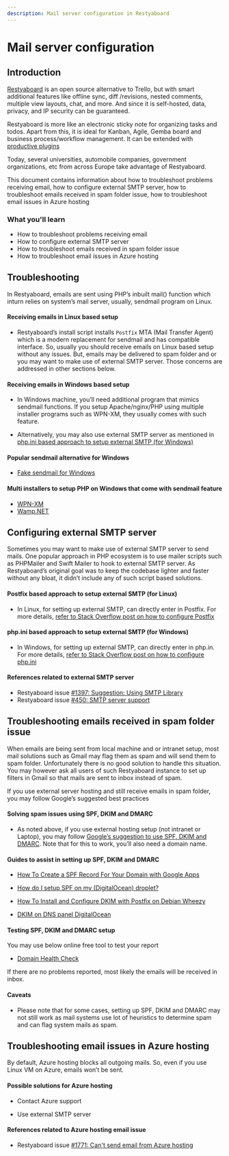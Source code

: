 ```yaml
---
description: Mail server configuration in Restyaboard
---
```


# Mail server configuration

## Introduction

[Restyaboard](https://restya.com/board) is an open source alternative to Trello, but with smart additional features like offline sync, diff /revisions, nested comments, multiple view layouts, chat, and more. And since it is self-hosted, data, privacy, and IP security can be guaranteed.

Restyaboard is more like an electronic sticky note for organizing tasks and todos. Apart from this, it is ideal for Kanban, Agile, Gemba board and business process/workflow management. It can be extended with [productive plugins](https://restya.com/board/apps "productive plugins")

Today, several universities, automobile companies, government organizations, etc from across Europe take advantage of Restyaboard.

This document contains information about how to troubleshoot problems receiving email, how to configure external SMTP server, how to troubleshoot emails received in spam folder issue, how to troubleshoot email issues in Azure hosting

### What you'll learn

*   How to troubleshoot problems receiving email
*   How to configure external SMTP server
*   How to troubleshoot emails received in spam folder issue
*   How to troubleshoot email issues in Azure hosting

## Troubleshooting

In Restyaboard, emails are sent using PHP’s inbuilt mail() function which inturn relies on system’s mail server, usually, sendmail program on Linux.

#### Receiving emails in Linux based setup

*   Restyaboard’s install script installs `Postfix` MTA (Mail Transfer Agent) which is a modern replacement for sendmail and has compatible interface. So, usually you should receive emails on Linux based setup without any issues. But, emails may be delivered to spam folder and or you may want to make use of external SMTP server. Those concerns are addressed in other sections below.
    

#### Receiving emails in Windows based setup

*   In Windows machine, you’ll need additional program that mimics sendmail functions. If you setup Apache/nginx/PHP using multiple installer programs such as WPN-XM, they usually comes with such feature.
    
*   Alternatively, you may also use external SMTP server as mentioned in [php.ini based approach to setup external SMTP (for Windows)](https://stackoverflow.com/questions/112190/php-ini-smtp-how-do-you-pass-username-password/6941390#6941390 "php.ini based approach to setup external SMTP (for Windows)")
    

#### Popular sendmail alternative for Windows

*   [Fake sendmail for Windows](https://www.glob.com.au/sendmail/ "Fake sendmail for Windows")

#### Multi installers to setup PHP on Windows that come with sendmail feature

*   [WPN-XM](https://wpn-xm.org/ "WPN-XM")
*   [Wamp.NET](https://www.wamp.net/ "Wamp.NET")

## Configuring external SMTP server

Sometimes you may want to make use of external SMTP server to send mails. One popular approach in PHP ecosystem is to use mailer scripts such as PHPMailer and Swift Mailer to hook to external SMTP server. As Restyaboard’s original goal was to keep the codebase lighter and faster without any bloat, it didn’t include any of such script based solutions.

#### Postfix based approach to setup external SMTP (for Linux)

*   In Linux, for setting up external SMTP, can directly enter in Postfix. For more details, [refer to Stack Overflow post on how to configure Postfix](https://stackoverflow.com/questions/112190/php-ini-smtp-how-do-you-pass-username-password/31084190#31084190 "refer to Stack Overflow post on how to configure Postfix")
    

#### php.ini based approach to setup external SMTP (for Windows)

*   In Windows, for setting up external SMTP, can directly enter in php.in. For more details, [refer to Stack Overflow post on how to configure php.ini](https://stackoverflow.com/questions/112190/php-ini-smtp-how-do-you-pass-username-password/6941390#6941390 "refer to Stack Overflow post on how to configure php.ini")
    

#### References related to external SMTP server

*   Restyaboard issue [#1397: Suggestion: Using SMTP Library](https://github.com/RestyaPlatform/board/issues/1397 "#1397: Suggestion: Using SMTP Library")
*   Restyaboard issue [#450: SMTP server support](https://github.com/RestyaPlatform/board/issues/450#issuecomment-196814831 "#450: SMTP server support")

## Troubleshooting emails received in spam folder issue

When emails are being sent from local machine and or intranet setup, most mail solutions such as Gmail may flag them as spam and will send them to spam folder. Unfortunately there is no good solution to handle this situation. You may however ask all users of such Restyaboard instance to set up filters in Gmail so that mails are sent to inbox instead of spam.

If you use external server hosting and still receive emails in spam folder, you may follow Google’s suggested best practices

#### Solving spam issues using SPF, DKIM and DMARC

*   As noted above, if you use external hosting setup (not intranet or Laptop), you may follow [Google’s suggestion to use SPF, DKIM and DMARC](https://support.google.com/a/answer/33786?hl=en "Google’s suggestion to use SPF, DKIM and DMARC"). Note that for this to work, you’ll also need a domain name.
    

#### Guides to assist in setting up SPF, DKIM and DMARC

*   [How To Create a SPF Record For Your Domain with Google Apps](https://www.digitalocean.com/community/tutorials/how-to-create-a-spf-record-for-your-domain-with-google-apps "How To Create a SPF Record For Your Domain with Google Apps")
    
*   [How do I setup SPF on my (DigitalOcean) droplet?](https://www.digitalocean.com/community/questions/how-do-i-setup-spf-on-my-droplet "How do I setup SPF on my (DigitalOcean) droplet?")
    
*   [How To Install and Configure DKIM with Postfix on Debian Wheezy](https://www.digitalocean.com/community/tutorials/how-to-install-and-configure-dkim-with-postfix-on-debian-wheezy "How To Install and Configure DKIM with Postfix on Debian Wheezy")
    
*   [DKIM on DNS panel DigitalOcean](https://www.digitalocean.com/community/questions/dkim-on-dns-panel-digitalocean "DKIM on DNS panel DigitalOcean")
    

#### Testing SPF, DKIM and DMARC setup

You may use below online free tool to test your report

*   [Domain Health Check](https://mxtoolbox.com/domain "Domain Health Check")
    

If there are no problems reported, most likely the emails will be received in inbox.

#### Caveats

*   Please note that for some cases, setting up SPF, DKIM and DMARC may not still work as mail systems use lot of heuristics to determine spam and can flag system mails as spam.

## Troubleshooting email issues in Azure hosting

By default, Azure hosting blocks all outgoing mails. So, even if you use Linux VM on Azure, emails won’t be sent.

#### Possible solutions for Azure hosting

*   Contact Azure support
    
*   Use external SMTP server
    

#### References related to Azure hosting email issue

*   Restyaboard issue [#1771: Can't send email from Azure hosting](https://github.com/RestyaPlatform/board/issues/1771 "#1771: Can't send email from Azure hosting")
